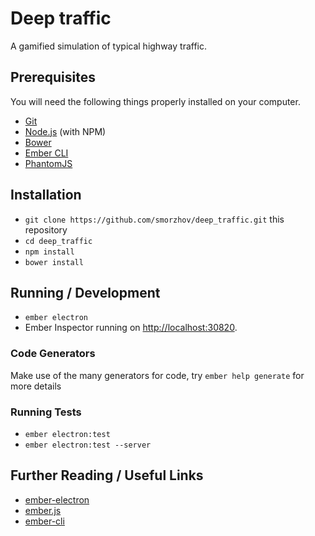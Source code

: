 # Deep traffic

A gamified simulation of typical highway traffic.

## Prerequisites

You will need the following things properly installed on your computer.

* [Git](https://git-scm.com/)
* [Node.js](https://nodejs.org/) (with NPM)
* [Bower](https://bower.io/)
* [Ember CLI](https://ember-cli.com/)
* [PhantomJS](http://phantomjs.org/)

## Installation

* `git clone https://github.com/smorzhov/deep_traffic.git` this repository
* `cd deep_traffic`
* `npm install`
* `bower install`

## Running / Development

* `ember electron`
* Ember Inspector running on [http://localhost:30820](http://localhost:30820).

### Code Generators

Make use of the many generators for code, try `ember help generate` for more details

### Running Tests

* `ember electron:test`
* `ember electron:test --server`

## Further Reading / Useful Links

* [ember-electron](https://github.com/felixrieseberg/ember-electron)
* [ember.js](http://emberjs.com/)
* [ember-cli](https://ember-cli.com/)